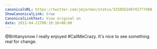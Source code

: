 ```yaml
---
canonicalURL: https://twitter.com/jmjordan/status/325856240741777408
ShowCanonicalLink: true
CanonicalLinkText: View original on
date: 2013-04-21T06:19:16+00:00
---
```

@Brittanysnow I really enjoyed #CallMeCrazy. It's nice to see something real for change.